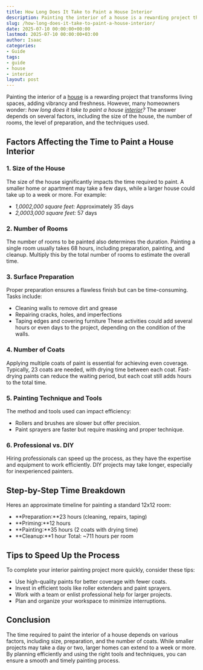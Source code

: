 ```yaml
---
title: How Long Does It Take to Paint a House Interior
description: Painting the interior of a house is a rewarding project that transforms living spaces, adding vibrancy and freshness. However, many homeowners wonder how long...
slug: /how-long-does-it-take-to-paint-a-house-interior/
date: 2025-07-10 00:00:00+00:00
lastmod: 2025-07-10 00:00:00+03:00
author: Isaac
categories:
- Guide
tags:
- guide
- house
- interior
layout: post
---
```

Painting the interior of a [house](https://pestpolicy.com/house-lizard-lifespan/) is a rewarding project that transforms living spaces, adding vibrancy and freshness. However, many homeowners wonder: *how long does it take to paint a house [interior](https://pestpolicy.com/best-paint-for-interior-doors/)?* The answer depends on several factors, including the size of the house, the number of rooms, the level of preparation, and the techniques used.
## Factors Affecting the Time to Paint a House Interior
### 1. Size of the House
The size of the house significantly impacts the time required to paint. A smaller home or apartment may take a few days, while a larger house could take up to a week or more.
For example:
- *1,0002,000 square feet:* Approximately 35 days
- *2,0003,000 square feet:* 57 days
### 2. Number of Rooms
The number of rooms to be painted also determines the duration. Painting a single room usually takes 68 hours, including preparation, painting, and cleanup. Multiply this by the total number of rooms to estimate the overall time.
### 3. Surface Preparation
Proper preparation ensures a flawless finish but can be time-consuming. Tasks include:
- Cleaning walls to remove dirt and grease
- Repairing cracks, holes, and imperfections
- Taping edges and covering furniture
These activities could add several hours or even days to the project, depending on the condition of the walls.
### 4. Number of Coats
Applying multiple coats of paint is essential for achieving even coverage. Typically, 23 coats are needed, with drying time between each coat. Fast-drying paints can reduce the waiting period, but each coat still adds hours to the total time.
### 5. Painting Technique and Tools
The method and tools used can impact efficiency:
- Rollers and brushes are slower but offer precision.
- Paint sprayers are faster but require masking and proper technique.
### 6. Professional vs. DIY
Hiring professionals can speed up the process, as they have the expertise and equipment to work efficiently. DIY projects may take longer, especially for inexperienced painters.
## Step-by-Step Time Breakdown
Heres an approximate timeline for painting a standard 12x12 room:
- **Preparation:**23 hours (cleaning, repairs, taping)
- **Priming:**12 hours
- **Painting:**35 hours (2 coats with drying time)
- **Cleanup:**1 hour
Total: ~711 hours per room
## Tips to Speed Up the Process
To complete your interior painting project more quickly, consider these tips:
- Use high-quality paints for better coverage with fewer coats.
- Invest in efficient tools like roller extenders and paint sprayers.
- Work with a team or enlist professional help for larger projects.
- Plan and organize your workspace to minimize interruptions.
## Conclusion
The time required to paint the interior of a house depends on various factors, including size, preparation, and the number of coats. While smaller projects may take a day or two, larger homes can extend to a week or more. By planning efficiently and using the right tools and techniques, you can ensure a smooth and timely painting process.

